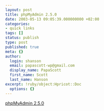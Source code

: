 ```yaml
---
layout: post
title: phpMyAdmin 2.5.0
date: 2003-05-13 09:05:39.000000000 +02:00
categories:
- quick links
tags: []
status: publish
type: post
published: true
meta: {}
author:
  login: shanson
  email: papascott-wp@gmail.com
  display_name: PapaScott
  first_name: Scott
  last_name: Hanson
excerpt: !ruby/object:Hpricot::Doc
  options: {}
---
```

<p><a title="essential software" href="http://www.phpmyadmin.net/">phpMyAdmin 2.5.0</a></p>
